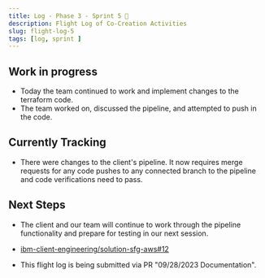 ```yaml
---
title: Log - Phase 3 - Sprint 5 🛫
description: Flight Log of Co-Creation Activities
slug: flight-log-5
tags: [log, sprint ]
---
```


## Work in progress
- Today the team continued to work and implement changes to the terraform code.
- The team worked on, discussed the pipeline, and attempted to push in the code.
## Currently Tracking
- There were changes to the client's pipeline. It now requires merge requests for any code pushes to any connected branch to the pipeline and code verifications need to pass.
## Next Steps
- The client and our team will continue to work through the pipeline functionality and prepare for testing in our next session.
  
- [ibm-client-engineering/solution-sfg-aws#12](https://zenhub.ibm.com/workspaces/st5-action-information-center-64343620d0cfd0000f03a114/issues/ibm-client-engineering/solution-mq-rdqm-aws/7)
- This flight log is being submitted via PR "09/28/2023 Documentation".